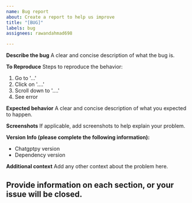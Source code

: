 ```yaml
---
name: Bug report
about: Create a report to help us improve
title: "[BUG]"
labels: bug
assignees: rawandahmad698

---
```


**Describe the bug**
A clear and concise description of what the bug is.

**To Reproduce**
Steps to reproduce the behavior:
1. Go to '...'
2. Click on '....'
3. Scroll down to '....'
4. See error

**Expected behavior**
A clear and concise description of what you expected to happen.

**Screenshots**
If applicable, add screenshots to help explain your problem.

**Version Info (please complete the following information):**
- Chatgptpy version
- Dependency version 


**Additional context**
Add any other context about the problem here.

## Provide information on each section, or your issue will be closed.
